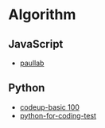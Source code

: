 # Algorithm

## JavaScript

- [paullab](/js/paullab/README.md)

## Python

- [codeup-basic 100](/python/codeup/basic-100/README.md)
- [python-for-coding-test](/python/python-for-coding-test/)

